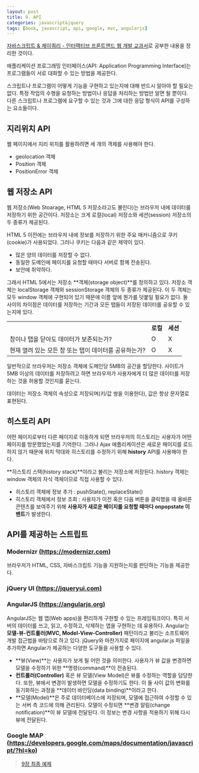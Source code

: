```yaml
---
layout: post
title: 9. API
categories: javascript&jquery
tags: [book, javascript, api, google, mvc, angularjs]
---
```


<div class="message"><a href="http://www.aladin.co.kr/shop/wproduct.aspx?ItemId=55027282">
자바스크립트 & 제이쿼리 - 인터랙티브 프론트엔드 웹 개발 교과서</a>로 공부한 내용을 정리한 것이다.</div>

애플리케이션 프로그래밍 인터페이스(API: Application Programming Interface)는 프로그램들이 서로 대화할 수 있는 방법을 제공한다.

스크립트나 프로그램이 어떻게 기능을 구현하고 있는지에 대해 반드시 알아야 할 필요는 없다. 특정 작업의 수행을 요청하는 방법이나 응답을 처리하는 방법만 알면 될 뿐이다. 다른 스크립트나 프로그램에 요구할 수 있는 것과 그에 대한 응답 형식이 API를 구성하는 요소들이다.

## 지리위치 API

웹 페이지에서 지리 위치를 활용하려면 세 개의 객체를 사용해야 한다. 

- geolocation 객체
- Position 객체
- PositionError 객체

## 웹 저장소 API

웹 저장소(Web Stoarage, HTML 5 저장소라고도 불린다)는 브라우저 내에 데이터를 저장하기 위한 공간이다. 저장소는 크게 로컬(local) 저장소와 세션(session) 저장소의 두 종류가 제공된다.

HTML 5 이전에는 브라우저 내에 정보를 저장하기 위한 주요 매커니즘으로 쿠키(cookie)가 사용되었다. 그러나 쿠키는 다음과 같은 제약이 있다.

- 많은 양의 데이터를 저장할 수 없다.
- 동일한 도메인에 페이지를 요청할 때마다 서버로 함께 전송된다.
- 보안에 취약하다.

그래서 HTML 5에서는 저장소 **객체(storage object)**를 정의하고 있다. 저장소 객체는 localStorage 객체와 sessionStorage 객체의 두 종류가 제공된다. 이 두 객체는 모두 window 객체에 구현되어 있기 때문에 이름 앞에 뭔가를 덧붙일 필요가 없다. 둘 사이의 차이점은 데이터를 저장하는 기간과 모든 탭들이 저장된 데이터를 공유할 수 있는지에 있다.

<table>
  <tr>
    <th></th>
    <th>로컬</th>
    <th>세션</th>
  </tr>
  <tr>
    <td>창이나 탭을 닫아도 데이터가 보존되는가?</td>
    <td>O</td>
    <td>X</td>
  </tr>
  <tr>
    <td>현재 열려 있는 모든 창 또는 탭이 데이터를 공유하는가?</td>
    <td>O</td>
    <td>X</td>
  </tr>
</table>


일반적으로 브라우저는 저장소 객체에 도메인당 5MB의 공간을 할당한다. 사이트가  5MB 이상의 데이터를 저장하려고 하면 브라우저가 사용자에게 더 많은 데이터를 저장하는 것을 허용할 것인지를 묻는다.

데이터는 저장소 객체의 속성으로 저장되며(키/값 쌍을 이용한다), 값은 항상 문자열로 표현된다.



## 히스토리 API

어떤 페이지로부터 다른 페이지로 이동하게 되면 브라우저의 히스토리는 사용자가 어떤 페이지를 방문했었는지를 기억한다. 그러나 Ajax 애플리케이션은 새로운 페이지를 로드하지 않기 때문에 위치 막대와 히스토리를 수정하기 위해 **history** API를 사용해야 한다.

**히스토리 스택(history stack)**이라고 불리는 저장소에 저장된다. history 객체는 window 객체의 자식 객체이므로 직접 사용할 수 있다.

- 히스토리 객체에 정보 추가 : pushState(), replaceState()
- 히스토리 객체에서 정보 조회 : 사용자가 이전 혹은 다음 버튼을 클릭했을 때 올바른 콘텐츠를 보여주기 위해 **사용자가 새로운 페이지를 요청할 때마다 onpopstate 이벤트**가 발생한다.



## API를 제공하는 스트립트

### Modernizr [(https://modernizr.com)](https://modernizr.com)

브라우저가 HTML, CSS, 자바스크립트 기능을 지원하는지를 판단하는 기능을 제공한다.

### jQuery UI [(https://jqueryui.com)](https://jqueryui.com)

### AngularJS [(https://angularjs.org)](https://angularjs.org)

AngularJS는 웹 앱(Web apps)을 편리하게 구현할 수 있는 프레임워크이다. 특히 서버의 데이터를 쓰고, 읽고, 수정하고, 삭제하는 앱을 구현하는 데 유용하다. Angular는 **모델-뷰-컨트롤러(MVC, Model-View-Controller)** 패턴이라고 불리는 소프트웨어 개발 접근법을 바탕으로 하고 있다. jQuery와 마찬가지로 페이지에 angular.js 파일을 추가하면 Angular가 제공하는 다양한 도구들을 사용할 수 있다.

- **뷰(View)**는 사용자가 보게 될 어떤 것을 의미한다. 사용자가 뷰 값을 변경하면 모델을 수정하기 위한 **명령(command)**이 전송된다.
- **컨트롤러(Controller)** 혹은 뷰 모델(View Model)은 뷰를 수정하는 역할을 담당한다. 또한, 뷰에서 변경이 발생하면 모델을 수정하기도 한다. 이 둘 사이 값의 변화를 동기화하는 과정을 **데이터 바인딩(data binding)**이라고 한다.
- **모델(Model)**은 주로 데이터베이스에 저장되며, 모델에 접근하여 수정할 수 있는 서버 측 코드에 의해 관리된다. 모델이 수정되면 **변경 알림(change notification)**이 뷰 모델에 전달된다. 이 정보는 변경 사항을 적용하기 위해 다시 뷰에 전달된다.

### Google MAP [(https://developers.google.com/maps/documentation/javascript/?hl=ko)](https://developers.google.com/maps/documentation/javascript/?hl=ko)

>[9장 최종 예제](https://github.com/pinstinct/front-end-web-js-jquery/tree/master/c09)